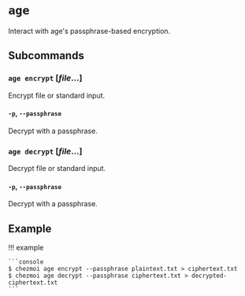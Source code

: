 # `age`

Interact with age's passphrase-based encryption.

## Subcommands

### `age encrypt` [*file*...]

Encrypt file or standard input.

#### `-p`, `--passphrase`

Decrypt with a passphrase.

### `age decrypt` [*file*...]

Decrypt file or standard input.

#### `-p`, `--passphrase`

Decrypt with a passphrase.

## Example

!!! example

    ```console
    $ chezmoi age encrypt --passphrase plaintext.txt > ciphertext.txt
    $ chezmoi age decrypt --passphrase ciphertext.txt > decrypted-ciphertext.txt
    ```
